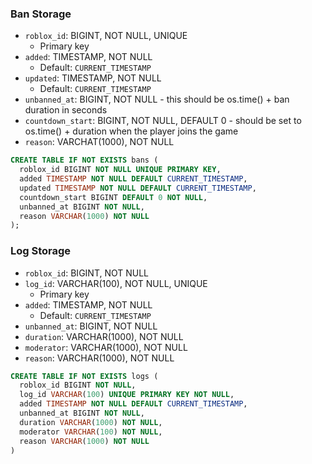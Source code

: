 ### Ban Storage

- `roblox_id`: BIGINT, NOT NULL, UNIQUE
  - Primary key
- `added`: TIMESTAMP, NOT NULL
  - Default: `CURRENT_TIMESTAMP`
- `updated`: TIMESTAMP, NOT NULL
  - Default: `CURRENT_TIMESTAMP`
- `unbanned_at`: BIGINT, NOT NULL - this should be os.time() + ban duration in seconds
- `countdown_start`: BIGINT, NOT NULL, DEFAULT 0 - should be set to os.time() + duration when the player joins the game
- `reason`: VARCHAT(1000), NOT NULL

```sql
CREATE TABLE IF NOT EXISTS bans (
  roblox_id BIGINT NOT NULL UNIQUE PRIMARY KEY,
  added TIMESTAMP NOT NULL DEFAULT CURRENT_TIMESTAMP,
  updated TIMESTAMP NOT NULL DEFAULT CURRENT_TIMESTAMP,
  countdown_start BIGINT DEFAULT 0 NOT NULL,
  unbanned_at BIGINT NOT NULL,
  reason VARCHAR(1000) NOT NULL
);
```

### Log Storage

- `roblox_id`: BIGINT, NOT NULL
- `log_id`: VARCHAR(100), NOT NULL, UNIQUE
  - Primary key
- `added`: TIMESTAMP, NOT NULL
  - Default: `CURRENT_TIMESTAMP`
- `unbanned_at`: BIGINT, NOT NULL
- `duration`: VARCHAR(1000), NOT NULL
- `moderator`: VARCHAR(1000), NOT NULL
- `reason`: VARCHAR(1000), NOT NULL

```sql
CREATE TABLE IF NOT EXISTS logs (
  roblox_id BIGINT NOT NULL,
  log_id VARCHAR(100) UNIQUE PRIMARY KEY NOT NULL,
  added TIMESTAMP NOT NULL DEFAULT CURRENT_TIMESTAMP,
  unbanned_at BIGINT NOT NULL,
  duration VARCHAR(1000) NOT NULL,
  moderator VARCHAR(100) NOT NULL,
  reason VARCHAR(1000) NOT NULL
)
```
